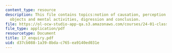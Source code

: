 ```yaml
---
content_type: resource
description: This file contains topics:notion of causation, perception of external
  objects and mental activities, digression and conclusion.
file: https://ol-ocw-studio-app-qa.s3.amazonaws.com/courses/24-01-classics-in-western-philosophy-spring-2006/d37cb0881a398bdac765ea9140ed031e_17_enquiry.pdf
file_type: application/pdf
resourcetype: Document
title: 17_enquiry.pdf
uid: d37cb088-1a39-8bda-c765-ea9140ed031e
---
```

